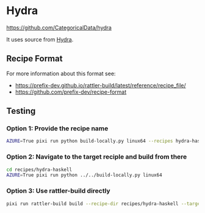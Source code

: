 # Hydra


https://github.com/CategoricalData/hydra

It uses source from [Hydra](https://github.com/CategoricalData/hydra/tags).

## Recipe Format

For more information about this format see:
* https://prefix-dev.github.io/rattler-build/latest/reference/recipe_file/
* https://github.com/prefix-dev/recipe-format

## Testing

### Option 1: Provide the recipe name

```bash
AZURE=True pixi run python build-locally.py linux64 --recipes hydra-haskell
```

### Option 2: Navigate to the target reciple and build from there

```bash
cd recipes/hydra-haskell
AZURE=True pixi run python ../../build-locally.py linux64
```

### Option 3: Use rattler-build directly

```bash
pixi run rattler-build build --recipe-dir recipes/hydra-haskell --target-platform linux-64
```
